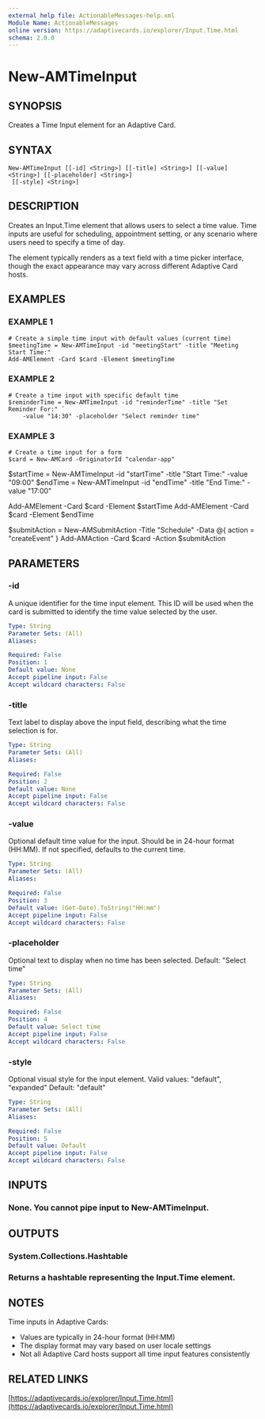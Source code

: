 ```yaml
---
external help file: ActionableMessages-help.xml
Module Name: ActionableMessages
online version: https://adaptivecards.io/explorer/Input.Time.html
schema: 2.0.0
---
```


# New-AMTimeInput

## SYNOPSIS
Creates a Time Input element for an Adaptive Card.

## SYNTAX

```
New-AMTimeInput [[-id] <String>] [[-title] <String>] [[-value] <String>] [[-placeholder] <String>]
 [[-style] <String>]
```

## DESCRIPTION
Creates an Input.Time element that allows users to select a time value.
Time inputs are useful for scheduling, appointment setting, or any scenario
where users need to specify a time of day.

The element typically renders as a text field with a time picker interface,
though the exact appearance may vary across different Adaptive Card hosts.

## EXAMPLES

### EXAMPLE 1
```
# Create a simple time input with default values (current time)
$meetingTime = New-AMTimeInput -id "meetingStart" -title "Meeting Start Time:"
Add-AMElement -Card $card -Element $meetingTime
```

### EXAMPLE 2
```
# Create a time input with specific default time
$reminderTime = New-AMTimeInput -id "reminderTime" -title "Set Reminder For:" `
    -value "14:30" -placeholder "Select reminder time"
```

### EXAMPLE 3
```
# Create a time input for a form
$card = New-AMCard -OriginatorId "calendar-app"
```

$startTime = New-AMTimeInput -id "startTime" -title "Start Time:" -value "09:00"
$endTime = New-AMTimeInput -id "endTime" -title "End Time:" -value "17:00"

Add-AMElement -Card $card -Element $startTime
Add-AMElement -Card $card -Element $endTime

$submitAction = New-AMSubmitAction -Title "Schedule" -Data @{ action = "createEvent" }
Add-AMAction -Card $card -Action $submitAction

## PARAMETERS

### -id
A unique identifier for the time input element.
This ID will be used when the card
is submitted to identify the time value selected by the user.

```yaml
Type: String
Parameter Sets: (All)
Aliases:

Required: False
Position: 1
Default value: None
Accept pipeline input: False
Accept wildcard characters: False
```

### -title
Text label to display above the input field, describing what the time selection is for.

```yaml
Type: String
Parameter Sets: (All)
Aliases:

Required: False
Position: 2
Default value: None
Accept pipeline input: False
Accept wildcard characters: False
```

### -value
Optional default time value for the input.
Should be in 24-hour format (HH:MM).
If not specified, defaults to the current time.

```yaml
Type: String
Parameter Sets: (All)
Aliases:

Required: False
Position: 3
Default value: (Get-Date).ToString("HH:mm")
Accept pipeline input: False
Accept wildcard characters: False
```

### -placeholder
Optional text to display when no time has been selected.
Default: "Select time"

```yaml
Type: String
Parameter Sets: (All)
Aliases:

Required: False
Position: 4
Default value: Select time
Accept pipeline input: False
Accept wildcard characters: False
```

### -style
Optional visual style for the input element.
Valid values: "default", "expanded"
Default: "default"

```yaml
Type: String
Parameter Sets: (All)
Aliases:

Required: False
Position: 5
Default value: Default
Accept pipeline input: False
Accept wildcard characters: False
```

## INPUTS

### None. You cannot pipe input to New-AMTimeInput.
## OUTPUTS

### System.Collections.Hashtable
### Returns a hashtable representing the Input.Time element.
## NOTES
Time inputs in Adaptive Cards:
- Values are typically in 24-hour format (HH:MM)
- The display format may vary based on user locale settings
- Not all Adaptive Card hosts support all time input features consistently

## RELATED LINKS

[https://adaptivecards.io/explorer/Input.Time.html](https://adaptivecards.io/explorer/Input.Time.html)

